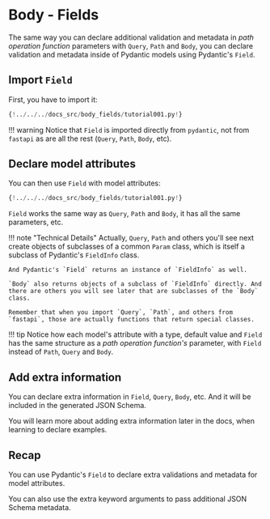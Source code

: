 # Body - Fields

The same way you can declare additional validation and metadata in *path operation function* parameters with `Query`, `Path` and `Body`, you can declare validation and metadata inside of Pydantic models using Pydantic's `Field`.

## Import `Field`

First, you have to import it:

```Python hl_lines="4"
{!../../../docs_src/body_fields/tutorial001.py!}
```

!!! warning
    Notice that `Field` is imported directly from `pydantic`, not from `fastapi` as are all the rest (`Query`, `Path`, `Body`, etc).

## Declare model attributes

You can then use `Field` with model attributes:

```Python hl_lines="11-14"
{!../../../docs_src/body_fields/tutorial001.py!}
```

`Field` works the same way as `Query`, `Path` and `Body`, it has all the same parameters, etc.

!!! note "Technical Details"
    Actually, `Query`, `Path` and others you'll see next create objects of subclasses of a common `Param` class, which is itself a subclass of Pydantic's `FieldInfo` class.

    And Pydantic's `Field` returns an instance of `FieldInfo` as well.

    `Body` also returns objects of a subclass of `FieldInfo` directly. And there are others you will see later that are subclasses of the `Body` class.

    Remember that when you import `Query`, `Path`, and others from `fastapi`, those are actually functions that return special classes.

!!! tip
    Notice how each model's attribute with a type, default value and `Field` has the same structure as a *path operation function's* parameter, with `Field` instead of `Path`, `Query` and `Body`.

## Add extra information

You can declare extra information in `Field`, `Query`, `Body`, etc. And it will be included in the generated JSON Schema.

You will learn more about adding extra information later in the docs, when learning to declare examples.

## Recap

You can use Pydantic's `Field` to declare extra validations and metadata for model attributes.

You can also use the extra keyword arguments to pass additional JSON Schema metadata.
